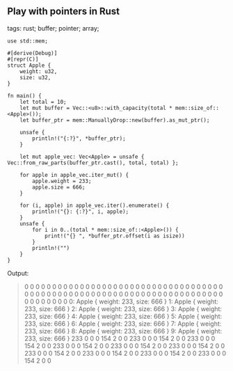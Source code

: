 Play with pointers in Rust
--------------------------

tags: rust; buffer; pointer; array;

```
use std::mem;

#[derive(Debug)]
#[repr(C)]
struct Apple {
    weight: u32,
    size: u32,
}

fn main() {
    let total = 10;
    let mut buffer = Vec::<u8>::with_capacity(total * mem::size_of::<Apple>());
    let buffer_ptr = mem::ManuallyDrop::new(buffer).as_mut_ptr();

    unsafe {
        println!("{:?}", *buffer_ptr);
    }

    let mut apple_vec: Vec<Apple> = unsafe { Vec::from_raw_parts(buffer_ptr.cast(), total, total) };

    for apple in apple_vec.iter_mut() {
        apple.weight = 233;
        apple.size = 666;
    }

    for (i, apple) in apple_vec.iter().enumerate() {
        println!("{}: {:?}", i, apple);
    }
    unsafe {
        for i in 0..(total * mem::size_of::<Apple>()) {
            print!("{} ", *buffer_ptr.offset(i as isize))
        }
        println!("")
    }
}
```

Output:

> 0 0 0 0 0 0 0 0 0 0 0 0 0 0 0 0 0 0 0 0 0 0 0 0 0 0 0 0 0 0 0 0 0 0 0 0 0 0 0 0 0 0 0 0 0 0 0 0 0 0 0 0 0 0 0 0 0 0 0 0 0 0 0 0 0 0 0 0 0 0 0 0 0 0 0 0 0 0 0 0 
> 0: Apple { weight: 233, size: 666 }
> 1: Apple { weight: 233, size: 666 }
> 2: Apple { weight: 233, size: 666 }
> 3: Apple { weight: 233, size: 666 }
> 4: Apple { weight: 233, size: 666 }
> 5: Apple { weight: 233, size: 666 }
> 6: Apple { weight: 233, size: 666 }
> 7: Apple { weight: 233, size: 666 }
> 8: Apple { weight: 233, size: 666 }
> 9: Apple { weight: 233, size: 666 }
> 233 0 0 0 154 2 0 0 233 0 0 0 154 2 0 0 233 0 0 0 154 2 0 0 233 0 0 0 154 2 0 0 233 0 0 0 154 2 0 0 233 0 0 0 154 2 0 0 233 0 0 0 154 2 0 0 233 0 0 0 154 2 0 0 233 0 0 0 154 2 0 0 233 0 0 0 154 2 0 0
